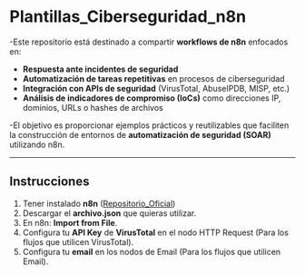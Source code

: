 # Plantillas_Ciberseguridad_n8n
-Este repositorio está destinado a compartir **workflows de n8n** enfocados en:

- **Respuesta ante incidentes de seguridad**  
- **Automatización de tareas repetitivas** en procesos de ciberseguridad  
- **Integración con APIs de seguridad** (VirusTotal, AbuseIPDB, MISP, etc.)  
- **Análisis de indicadores de compromiso (IoCs)** como direcciones IP, dominios, URLs o hashes de archivos  

-El objetivo es proporcionar ejemplos prácticos y reutilizables que faciliten la construcción de entornos de **automatización de seguridad (SOAR)** utilizando n8n.

--------------------------------------------------------------------------------------------------------------------------------------------------------------------

## Instrucciones
1. Tener instalado **n8n** ([Repositorio_Oficial](https://github.com/n8n-io/n8n))
2. Descargar el **archivo.json** que quieras utilizar.
3. En n8n: **Import from File**.
4. Configura tu **API Key** de **VirusTotal** en el nodo HTTP Request (Para los flujos que utilicen VirusTotal).
5. Configura tu **email** en los nodos de Email (Para los flujos que utilicen Email).
